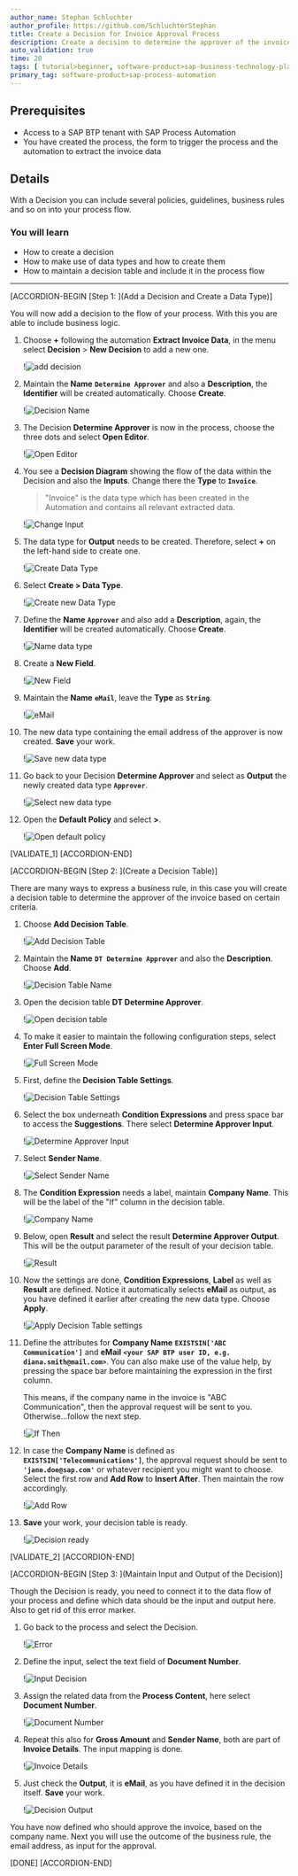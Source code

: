 ```yaml
---
author_name: Stephan Schluchter
author_profile: https://github.com/SchluchterStephan
title: Create a Decision for Invoice Approval Process
description: Create a decision to determine the approver of the invoices
auto_validation: true
time: 20
tags: [ tutorial>beginner, software-product>sap-business-technology-platform]
primary_tag: software-product>sap-process-automation
---
```


## Prerequisites
 - Access to a SAP BTP tenant with SAP Process Automation
 - You have created the process, the form to trigger the process and the automation to extract the invoice data

## Details
With a Decision you can include several policies, guidelines, business rules and so on into your process flow.

### You will learn
  - How to create a decision
  - How to make use of data types and how to create them
  - How to maintain a decision table and include it in the process flow

---

[ACCORDION-BEGIN [Step 1: ](Add a Decision and Create a Data Type)]

You will now add a decision to the flow of your process. With this you are able to include business logic.

1. Choose **+** following the automation **Extract Invoice Data**, in the menu select **Decision** > **New Decision** to add a new one.

    !![add decision](01.png)

2. Maintain the **Name** **`Determine Approver`** and also a **Description**, the **Identifier** will be created automatically. Choose **Create**.

    !![Decision Name](02.png)

3. The Decision **Determine Approver** is now in the process, choose the three dots and select **Open Editor**.

    !![Open Editor](03.png)

4. You see a **Decision Diagram** showing the flow of the data within the Decision and also the **Inputs**. Change there the **Type** to **`Invoice`**.

    > "Invoice" is the data type which has been created in the Automation and contains all relevant extracted data.

    !![Change Input](04.png)

5. The data type for **Output** needs to be created. Therefore, select **+** on the left-hand side to create one.

    !![Create Data Type](05.png)

6. Select **Create > Data Type**.

    !![Create new Data Type](07.png)

7. Define the **Name** **`Approver`** and also add a **Description**, again, the **Identifier** will be created automatically. Choose **Create**.

    !![Name data type](08.png)

8. Create a **New Field**.

    !![New Field](09.png)

9. Maintain the **Name** **`eMail`**, leave the **Type** as **`String`**.

    !![eMail](10.png)

10. The new data type containing the email address of the approver is now created. **Save** your work.

    !![Save new data type](11.png)

11. Go back to your Decision **Determine Approver** and select as **Output** the newly created data type **`Approver`**.

    !![Select new data type](12.png)

12. Open the **Default Policy** and select **>**.

    !![Open default policy](13.png)

[VALIDATE_1]
[ACCORDION-END]

[ACCORDION-BEGIN [Step 2: ](Create a Decision Table)]

There are many ways to express a business rule, in this case you will create a decision table to determine the approver of the invoice based on certain criteria.

1. Choose **Add Decision Table**.

    !![Add Decision Table](14.png)

2. Maintain the **Name** **`DT Determine Approver`** and also the **Description**. Choose **Add**.

    !![Decision Table Name](15.png)

3. Open the decision table **DT Determine Approver**.

    !![Open decision table](16.png)

4. To make it easier to maintain the following configuration steps, select **Enter Full Screen Mode**.

    !![Full Screen Mode](17.png)

5. First, define the **Decision Table Settings**.

    !![Decision Table Settings](18.png)

6. Select the box underneath **Condition Expressions** and press space bar to access the **Suggestions**. There select **Determine Approver Input**.

    !![Determine Approver Input](19.png)

7. Select **Sender Name**.

    !![Select Sender Name](20.png)

8. The **Condition Expression** needs a label, maintain **Company Name**. This will be the label of the "If" column in the decision table.

    !![Company Name](21.png)

9. Below, open **Result** and select the result **Determine Approver Output**. This will be the output parameter of the result of your decision table.

    !![Result](22.png)

10. Now the settings are done, **Condition Expressions**, **Label** as well as **Result** are defined. Notice it automatically selects **eMail** as output, as you have defined it earlier after creating the new data type. Choose **Apply**.

    !![Apply Decision Table settings](23.png)

11. Define the attributes for **Company Name** **`EXISTSIN['ABC Communication']`** and **eMail** **`<your SAP BTP user ID, e.g. diana.smith@mail.com>`**. You can also make use of the value help, by pressing the space bar before maintaining the expression in the first column.

    This means, if the company name in the invoice is "ABC Communication", then the approval request will be sent to you. Otherwise...follow the next step.

    !![If Then](24.png)

12. In case the **Company Name** is defined as **`EXISTSIN['Telecommunications']`**, the approval request should be sent to **`'jane.doe@sap.com'`** or whatever recipient you might want to choose. Select the first row and **Add Row** to **Insert After**. Then maintain the row accordingly.

    !![Add Row](25.png)

13. **Save** your work, your decision table is ready.

    !![Decision ready](27.png)

[VALIDATE_2]
[ACCORDION-END]

[ACCORDION-BEGIN [Step 3: ](Maintain Input and Output of the Decision)]

Though the Decision is ready, you need to connect it to the data flow of your process and define which data should be the input and output here. Also to get rid of this error marker.

1. Go back to the process and select the Decision.

    !![Error](28.png)

2. Define the input, select the text field of **Document Number**.

    !![Input Decision](29.png)

3. Assign the related data from the **Process Content**, here select **Document Number**.

    !![Document Number](30.png)

4. Repeat this also for **Gross Amount** and **Sender Name**, both are part of **Invoice Details**. The input mapping is done.

    !![Invoice Details](31.png)

5. Just check the **Output**, it is **eMail**, as you have defined it in the decision itself. **Save** your work.

    !![Decision Output](32.png)

You have now defined who should approve the invoice, based on the company name. Next you will use the outcome of the business rule, the email address, as input for the approval.


[DONE]
[ACCORDION-END]
